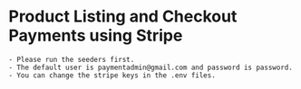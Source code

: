 
# Product Listing and Checkout Payments using Stripe
    - Please run the seeders first.
    - The default user is paymentadmin@gmail.com and password is password.
    - You can change the stripe keys in the .env files.
